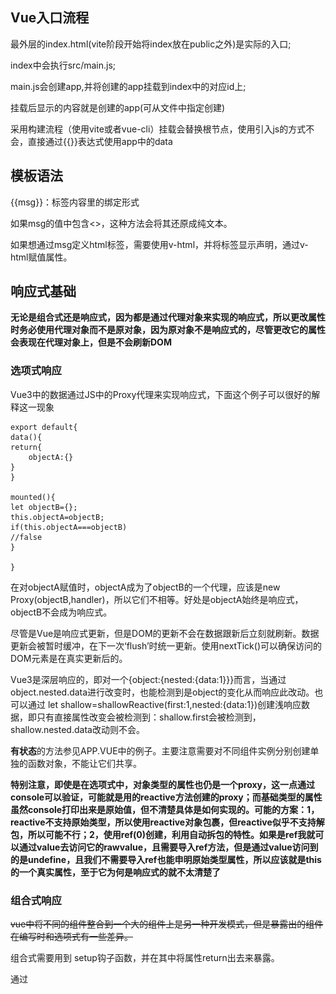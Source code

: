 ## Vue入口流程

最外层的index.html(vite阶段开始将index放在public之外)是实际的入口;

index中会执行src/main.js;

main.js会创建app,并将创建的app挂载到index中的对应id上;

挂载后显示的内容就是创建的app(可从文件中指定创建)

采用构建流程（使用vite或者vue-cli）挂载会替换根节点，使用引入js的方式不会，直接通过{{}}表达式使用app中的data

## 模板语法

{{msg}}：标签内容里的绑定形式

如果msg的值中包含<>，这种方法会将其还原成纯文本。

如果想通过msg定义html标签，需要使用v-html，并将标签显示声明，通过v-html赋值属性。



## 响应式基础

**无论是组合式还是响应式，因为都是通过代理对象来实现的响应式，所以更改属性时务必使用代理对象而不是原对象，因为原对象不是响应式的，尽管更改它的属性会表现在代理对象上，但是不会刷新DOM**

### 选项式响应

Vue3中的数据通过JS中的Proxy代理来实现响应式，下面这个例子可以很好的解释这一现象

```vue
export default{
data(){
return{
	objectA:{}
}
}

mounted(){
let objectB={};
this.objectA=objectB;
if(this.objectA===objectB)
//false
}

}

```

在对objectA赋值时，objectA成为了objectB的一个代理，应该是new Proxy(objectB,handler)，所以它们不相等。好处是objectA始终是响应式，objectB不会成为响应式。

尽管是Vue是响应式更新，但是DOM的更新不会在数据跟新后立刻就刷新。数据更新会被暂时缓冲，在下一次‘flush’时统一更新。使用nextTick()可以确保访问的DOM元素是在真实更新后的。

Vue3是深层响应的，即对一个{object:{nested:{data:1}}}而言，当通过object.nested.data进行改变时，也能检测到是object的变化从而响应此改动。也可以通过 let shallow=shallowReactive(first:1,nested:{data:1})创建浅响应数据，即只有直接属性改变会被检测到：shallow.first会被检测到，shallow.nested.data改动则不会。

**有状态**的方法参见APP.VUE中的例子。主要注意需要对不同组件实例分别创建单独的函数对象，不能让它们共享。

**特别注意，即使是在选项式中，对象类型的属性也仍是一个proxy，这一点通过console可以验证，可能就是用的reactive方法创建的proxy；而基础类型的属性虽然console打印出来是原始值，但不清楚具体是如何实现的。可能的方案：1，reactive不支持原始类型，所以使用reactive对象包裹，但reactive似乎不支持解包，所以可能不行；2，使用ref(0)创建，利用自动拆包的特性。如果是ref我就可以通过value去访问它的rawvalue，且需要导入ref方法，但是通过value访问到的是undefine，且我们不需要导入ref也能申明原始类型属性，所以应该就是this的一个真实属性，至于它为何是响应式的就不太清楚了**

### 组合式响应

~~vue中将不同的组件整合到一个大的组件上是另一种开发模式，但是暴露出的组件在编写时和选项式有一些差异。~~

组合式需要用到 setup钩子函数，并在其中将属性return出去来暴露。

通过<script setup>语法糖来简化编写过程。

最开始使用reactive方法创建响应式对象，但是原始类型无法使用该方法，上面已经说过。

**重要**：

在组合式中，无论是ref还是reactive，由于此时响应式的对象是初始赋值时的对象，当我们尝试使用author = ref({})替换整个对象时，该操作不会生效，且相当于切断了原有的响应链，后续即使改变author的属性也不能响应，因为此时author指向的对象不是响应式的！

这里还有一些例子，需要仔细理解

```javascript
const state = reactive({ count: 0 })

// n 是一个局部变量，同 state.count
// 失去响应性连接
let n = state.count
// 不影响原始的 state
n++

// count 也和 state.count 失去了响应性连接
let { count } = state
// 不会影响原始的 state
count++

// 该函数接收一个普通数字，并且
// 将无法跟踪 state.count 的变化
callSomeFunction(state.count)

```

为了解决一部分上述的问题，ref出现了

1，基础类型可以使用ref，会返回一个带有value属性的ref对象，且该value值为基础类型的值；如果是对象类型则会自动通过reactive返回一个proxy并赋给value

2，尽管此时替换整个ref仍然会切断响应链，但此时我们不必这么做，因为想替换原对象的话只需要改变value的值，那么ref对象本身的地址没变，它的响应链仍然存在，value发生变化也就能成功响应

3，由于ref在使用时是一种引用，也就打破了基础类型传值的限制，当我们通过函数传递一个ref(1)的实参时，传递的实际是ref的地址，在函数体内访问的仍然是原有的ref，那么响应链就没有被切断

```javascript
const objectRef = ref({ count: 0 })

// 这是响应式的替换
objectRef.value = { count: 1 }

const obj = {
  foo: ref(1),
  bar: ref(2)
}

// 该函数接收一个 ref
// 需要通过 .value 取值
// 但它会保持响应性
callSomeFunction(obj.foo)

// 仍然是响应式的
const { foo, bar } = obj
```

**ref在模板中的解包原则**

最顶层的ref会被自动解包，否则不会

```js
const top = ref(1)//会自动解包
const inner = {inner:ref(1)}//inner.inner+1不会解包运行为1+1

const {innertotop} =inner//等于将innertotop提升到最顶层，那么innertotop就等于最顶层的一个ref
```

但是有一个特例，如果没有使用表达式，inner.inner会被解包，因为它代表了最终值。

**ref在响应式对象中的解包**

1，只有嵌套在深层响应式对象中的ref才会被解包；

2，当外层响应式对象是一个数组或map时，当通过下标或key访问ref时不会被解包



## 计算属性

计算属性会缓存计算结果，在第一次计算后，只有当函数体内的 响应式数据 发生改变才会再次调用方法重新计算结果。而调用函数则会每次都重新调用，在面对较为耗时的操作时，计算属性在性能表现上会优于函数。但是计算属性不如函数灵活，函数可以传参，是一个真正的方法，而计算属性其实更像一个 响应式的数据，只不过这个数据要经过一些原始数据的计算。

计算属性本质是一个 ref ，理论上在访问时要通过ref.value来访问真实值，但是在模板中会自动解包，所以可以直接使用。事实上我们定义的 响应式属性都是 ref，但是在使用中似乎不需要ref.value;回想起昨天在获取dom节点时使用console.log时必须要用value才能打印出真实的dom节点。

注意最好不要在computed中的函数直接更改响应式对象的属性值，而是通过副本返回。且最好不要产生副作用，如异步请求或是dom树的改变。setter”修改计算属性“要通过修改原属性值来达成，因为计算属性本身是一个副本，要将它当作一个只读的快照副本，修改它并不符合这个规范。

## 类与样式的绑定

class与style大体有两种绑定方式，使用{}时内部可以访问css本身的classname或者属性名称，可以通过响应式的bool类型数据控制该class/style是否写入样式；style可以直接使用属性来定义样式。

使用[]时需要借助ref定义对应的class/style，可以通过三元表达式来控制样式是否写入，同时也可以使用{}的方式（更推荐）

使用computed来计算逻辑更为复杂的样式并返回使用

自动前缀：对于那些在特定浏览器中需要前缀的属性，vue会为这些属性自动添加前缀以便浏览器能支持对应的属性

style中支持属性（前缀）多值，实际取值会取数组中浏览器所支持的最后一个值

```vue
<div :style="{display:['-webkit-box','-ms-flexbox','flex']}"></div>
```

需要注意：样式的绑定有点琐碎，写法种类比较多，要熟练掌握{}的写法，将其视为json对象的定义方式，项与项之间用，隔开；

组件上的样式行为:

```vue
<MyComponent :class="{active:isActive}">

</MyComponent>
<!--假设p为MyComponent的根元素,当isActive为true时active会传递给p;如果有多个根元素需要指定哪个元素来接收组件的class样式-->
<p :class="$attrs.class">
</p>
<div>
</div>
<!--其实是组件的属性透传，多个根元素都可以接收-->
```



## v-if与v-show

注意事项：

v-if可以加在整个template上用来表示整个模板是否存在；

v-else必须搭配v-if一起使用；v-else不能单独使用，也不能和v-show放在一起；

v-else-if的使用和编程语言中的else if基本类似，接在v-if后即可；

v-if在切换时有较大的开销，因为它是真实的创建与销毁一个元素。v-show只是单纯的改变display的属性；

建议需要频繁切换的话使用v-show，如果变动很少可以使用v-if，v-if的初始开销相对较小。

**v-if不推荐和v-for放在一起使用，这样会使两者的优先级不明显 参考文档：**

**https://cn.vuejs.org/style-guide/rules-essential.html#use-component-scoped-styling**

## v-for与列表

### v-for与v-if的正确混合用法

v-if的优先级要比v-for高，所以先执行，那么下面这个例子中就会抛出error。

```vue
<ul>
    <li	v-for="user in users"
        v-if="user.isActive">
        {{user.name}}
    </li>
</ul>
<!--因为在执行if时user这个变量还不存在，所以会抛出错误。需要通过计算属性来修正，即先filter出符合条件的集合，再全部渲染-->


<script>
	const users=ref([{name:'harry',isActive:true},{name:'ronn',isActive:false}]);
	const activeUsers=computed(()=>{
        return users.filter(user=>user.isActive)
    })
</script>

<template>
    <ul>
		<li v-for="user in activeUsers">
            {{user.value.name}}
		</li>    
	</ul>
</template>

<!--or-->


<template>
	<ul>
        <template v-for="user in users">
            <li v-if="user.isActive">
                {{user.name}}
    		</li>
		</template>
    </ul>
</template>
```

v-for包裹的块中，可以完整的访问父作用域中的属性与变量。第二个参数index代表数组的下标

v-for同样可以进行嵌套，始终理解v-for块中可以访问所有父作用域的属性与变量。

**v-for同样可以遍历普通对象的属性，遍历顺序由Object.keys()返回值决定；for (value,key,index) 的三个参数分别代表值，属性名，属性下标**

v-for并不是必须用在ul中的，它代表有v-for的标签需要‘循环’创造n次，这刚好符合列表ul的特性，所以我们常常搭配一起使用。事实上任何标签都可以单独加上v-for并循环创建多个实例。

in可以搭配整数使用，但是此时i的起始值是1而不是0。	

**key的使用**：

当v-for的数据内项的顺序发生改变，默认行为下dom树的顺序不会发生改变，而是采取一种“就地更新”的策略来提高性能。但是对于**列表渲染结果依赖于 组件状态或者临时dom状态**的情况，这种策略无法满足我们的需要。所以要引入key来唯一标识一个dom节点，以便进行重排序或者重用。

key是vue的虚拟dom上的一个属性，应该使用基础类型如number或string，不要使用对象。

key必须是唯一的，不可以重复；key的顺序发生变化，dom树的顺序就会发生变化；key被删除时对应的dom节点也会被删除

key还有一个巧妙的用法，用于强制替换一个元素/组件（因为key变化时dom节点就是新的，如果只有一个节点那就是全新节点）

```vue
const text=ref('content')
<span :key="text">{{text}}</span>
```

有些情况下这很有用：

1，强制触发组件生命周期hook函数，因为是新创建的所以会重新走一遍生命周期；

2，触发transition

**数组替换**：

需要注意filter，concat等部分方法不会改变原始数组，会返回一个全新的数组，如果要使用这些新数据源要手动替换该结果。

此时就符合数组顺序改变的情况，默认策略的高效性就体现了出来，如果丢弃原有dom再全部重新渲染，消耗就太大了。

**如果需要使用计算属性或函数来将源数据过滤/处理成目标结果，始终注意不要在这些方法内使用sort，reverse方法改变原数组顺序与内容，请使用副本**

**组件上的v-for**:

使用无特殊差异，但是不会自动向组件中注入 项，需要手动向组件传递prop

```vue
<MyComponent v-for="(item,index) in items"
             :name="item.name"
             :key="item.id"
             @remove="items.splice(index,1)">
</MyComponent>


<!--MyComponent的定义-->
<script setup>
    defineProps(['name'])
    defineEmits(['remove'])
</script>
<template>
	<li>
        {{name}}
        <button @click="$emit('remove')">
    	</button>
    </li>
</template>
```

我们可以在组件中’定义‘属性，这样组件在被使用时传递属性就与外界数据源解耦了，否则自动注入item组件直接依赖外部数据，根本就没法复用。注意函数的定义用的是emit，绑定使用$emit;属性的定义用的是prop

## 事件处理

**内联事件处理器**:

```vue
<button @click="count++; count*=2;Math.abs(count)">内联事件处理</button>
<p>{{count}}</p>
```

内联处理器中也可以写多个语句，但是这里相当于多句表达式，所以很多全局对象访问不到，例如console.log就无法执行，而Math，Date则可以访问到。



**方法处理器**:

定义函数时，可将event作为参数传入，并在函数体中利用event访问对应的dom对象

```js
function greet(event){
    alert(`hello ${greeting.value}`)
    if(event)
    console.log(event.target)
}
```



内联处理器中支持调用函数，所以传参在这里就显得非常方便

```vue
<script>
	function saysth(msg)
	{
	}
    //注意event始终放在最后一个参数
	function warn(msg,event)
    {
        console.log(event.target.tagName)
    }
    
</script>

<template>
	<button @click="saysth('hello')"></button>
	<button @click="warn('warning',$event)"></button>
    <button @click="(event)=>{warn('warning',event)}"></button>
   	<!--通过$event或者箭头函数在内联处理器中传递dom中的原生事件-->
</template>
    
```

### 事件修饰符

stop:停止冒泡；prevent:阻止默认行为；self:只有事件是自身触发时才处理；

可以只有修饰符，而不设置方法，这样就只将事件的限制加了上去

```vue
<form action="http://baidu.com" method="get" @submit.prevent>
            <input type="submit" value="提交"/> 
</form>
<!--此时点击提交什么也不会发生，因为默认行为被阻止了-->
```

修饰符可以链式调用，但是它们的顺序对结果是有影响的：

@click.prevent.self: 阻止所有点击事件的默认行为，包括子元素冒泡上来的

@click.self.prevent:只阻止自身的点击事件的默认行为，子元素冒泡上来的则不会阻止

addEventListener对应的事件：

capture：在捕获阶段触发事件，而非冒泡阶段;

once：事件最多只触发一次;

passive：事件的默认行为立即执行

注意passive是 申明使用默认行为，与prevent是其实是互斥的，所以不要放在一起使用

**按键修饰符**：

```vue
<input @keyup.enter="submit">
<!--当按下回车抬起时触发事件
vue的按键别名：
.enter
.tab
.delete (捕获“Delete”和“Backspace”两个按键)
.esc
.space
.up
.down
.left
.right
-->

<!--系统按键修饰符:shift ctrl alt 此类事件需要获取焦点才能触发-->
<input @keyup.alt.enter="trigger"> 
<!--按下alt+回车才会触发-->
<button @click.ctrl="foo">
    按住ctrl再点击才会触发foo
</button>
<!--exact表示完全符合条件才会触发，上述情况是一个超集，只要按下了规定的键，即使按了别的键也仍会触发-->

<button @click.ctrl.exact="exactfoo">
    仅当按住ctrl再点击才会触发exactfoo
</button>

<button @click.right="rightfoo">
    点击鼠标右键触发事件;left right middle
</button>
```

## 表单输入绑定

1，v-model绑定时，输入控件的默认值会忽视其本身value属性，所以务必使用响应式api去进行默认值的初始化；

2，text，textarea绑定value并侦听input事件；radio，checkbox绑定checked property并侦听change事件；select绑定value并侦听change事件

**checkbox使用：**

1，单个checkbox，不设置value，使用bool类型的v-model绑定，代表其是否被选择；

2，多个checkbox，每一个都需要有value，使用数组类型的v-model，选中的box会将value推入数组中

***tips：原生html中checkbox与radio是通过name属性被划分到一组的，vue中不需要设置name，使用v-model进行分组***

radio需要设置value，使用字符串类型的v-model，选中的radio会将绑定的model值设为其value

radio不能像checkbox一样使用单个来代表是否被选中，行为比较诡异，值变成了on

select单选时，假如初始状态无默认选中值，在ios上会导致第一项无法选择，所以用一个disable的option来占位第一项解决该问题

option被选中时，如果option的value没有赋值，其内容就会被当作value赋给对应的v-model；

多选时要使用multiple属性，选中的option会将值推入对应的v-model数组

**为了能将选中的value类型拓展为bool 字符串以外的类型，要将v-model与:value配合使用，通过设置:value的响应式变量来使得选中时的value为对应的对象**

true-value与false-value虽然可以配合单个checkbox来设置是否选中时的value，但这两个attr本身无法影响checkbox的value，如果默认初始值未设置，此时的value依然是空而并不是false-value的值，所以并不推荐这种使用方式。更推荐使用radio单选来完成类似的功能。

**修饰符**:

.lazy:将同步更新放在change事件而不是input事件；.number将输入自动转换为数字(number类型而不是字符串)，当无法转换时则使用原始值 例如11aaa的字符串会始终parse为11这个number；.trim自动去除输入中的前后空格

## 生命周期

生命周期API:https://cn.vuejs.org/api/composition-api-lifecycle.html#onbeforeupdate

![](demo1/lifecycle.png)

现阶段对Vue的生命周期只能有一个概览，一方面不知道每个阶段具体做了什么（涉及到vue的原理，机制），一方面没有实际的落地用处，所以不太能深刻理解钩子函数的作用。但是能总结一些较为简单的准则

1，mount之前的阶段create似乎不太需要关注，api中并没有暴露该阶段的钩子函数；

2，onmounted代表在组件渲染并创建dom节点后的时机，调用该钩子函数时，相当于将一个callback注册进了组件实例，所以我们必须同步调用而不可以使用settimeout，否则会出现  组件挂载完成但是由于没有注册callback所以mounted阶段也无法触发钩子函数 的情况

3，任意dom的更新都会触发onUpdated，尽量避免在其中做更新dom的操作，这样可能陷入无限更新的bug中；某些情况下可能需要使用nextTick才能正确访问更新后的dom（有点不理解）

4，其余常用钩子为onMounted以及各阶段的before函数

5，onErrorCaptured会在捕获了后代组件的错误时调用，默认情况下会一直向上传递到app.config.errorHandler;当在其中返回false时表示该错误已被处理，不再继续向上传递；在函数中可以根据错误情况将组件状态设置为一个预先定义的“错误状态”，但要注意不能因为此更新造成新的错误，否则又将陷入无限捕获错误的bug；如果在函数中抛出一个错误，将被发送到errorHandler。

## watch监听

```vue
<script>
    const objNum=ref({count:0})
    watch(objNum.value.count,(val)=>{
    console.log(`obj${objNum.value.count}`)
})//非法watch，因为A watch source can only be a getter/effect function, a ref, a reactive object, or an array of these types
</script>

```

1，当watch简单类型的ref时，发生改变oldvalue与newvalue分别代表旧值与新值，由于是基础数据类型，所以很容易对值进行副本存储，才能分别访问到前后不同的值；

2，当类型为对象类型时，watch的应该是该reactive对象而不是ref；且直接传入reactive对象时，是深层次的监听，意味着对象的任意属性改变都会触发watch函数，如果是一个属性较多的大对象这对性能有不少的损耗，所以需要慎用；

***tips:所以使用ref({})时应该watch ref.value，因为value代表着reactive对象实体，且由于对象属性改变，但是对象本身不变，所以oldvalue与newvalue其实是同一对象，其中的属性自然也就完全相同；假如此时watch ref本身，那么只有在完全替换value时才会触发对应的监听函数；并且当替换value后，之前watch该reactive value的链就断掉了，之后更新value属性将不会触发其监听函数***

3，更推荐通过getter函数来返回对象的某一个属性值，仅监听该属性而不是整个对象

由上述tip所知，当getter函数返回一个对象时，仅当该对象被替换时才会触发此监听函数；可以通过申明为{deep true}改为深层监听。

watch默认是懒加载，只在数据源发生改变时触发；{immediate:true}可以在最初阶段直接执行一次监听函数

**watchEffect**：

简化了我们在使用异步调用时的编写方式，可以省去immediate，且会在回调中自动追踪同步代码（第一个await之前）中的响应式对象或属性，不用再一个个去watch。

总结：watch更加精确的监控对应的属性，且监控的时机也由我们掌控，但是对于多个属性如果想避免深层监控可能需要编写较多的watch体；watcheffect使用起来较为方便，会在回调中自动追踪访问的响应式对象属性，但是监控时机不太可控，且默认会直接调用一次。

**回调时机:**

默认的watch回调时机是在dom树更新之前，想要访问dom树更新之后的状态需要传入{flush:'post'}对象；

watchPostEffect有着完全相同的功能

一般来说我们不需要显式的去停止一个监听，如果需要的话手动调用watch或watchEffect返回的函数即可

```vue
<script>
const unwatch=watchEffect(()=>{})
unwatch()//即可停止watch
</script>
```

在创建watch时务必使用同步方法创建，异步的方式会造成内存泄漏，且不会监听成功；

如果需要等待一些异步数据，你可以使用条件式的侦听逻辑：

```js
// 需要异步请求得到的数据
const data = ref(null)

watchEffect(() => {
  if (data.value) {
    // 数据加载后执行某些操作...
  }
})
```

## 模板引用

vue中的元素可以使用ref这个特殊属性，当定义一个和属性值同名的ref变量时，vue挂载后会将该元素在dom中的实例赋给ref的value，以便我们能够直接的操作dom树。

***一定要注意只有在挂载完成后ref的value才与对应的dom节点绑定，在这之前value始终为null***

```vue
<script>
    const divref=ref(null)
    const divif=ref(true)
	//在使用watch/watcheffect时需要注意null的边界情况
    watchEffect(()=>{
        if(divref.value){
            
        }else{
            //value为null时我们也要catch到，因为watcheffect是会直接调用一次，这发生在mount之前，此时的value必然是null；
            //且通过v-if将元素卸载后也会触发函数，且值也为null
        }
    })
</script>

<template>
	<div ref="divref" v-if="divif">
    </div>
</template>
```

在将v-for与模板引用一起使用时，需要注意两点：

1，refs申明为一个数组，其value是一个数组对象的代理，如果想遍历该数组使用iterator不可行，需要通过下标与length去遍历；

2，refs数组内的dom顺序和数据源list的顺序不一定相同（应该是和v-for的就地更新策略有关，如果设置了key属性是否会保持一致？）

***函数模板的描述是组件更新会触发该函数，这里的组件更新并不是指响应式数据变更引起的组件更新。函数模板 :ref 更像是一种动态绑定的方式，通过el将dom节点赋值给ref或者对象属性***

**在子组件上使用模板引用**：

```vue
<!--childComponent 定义-->
<script setup>
    defineProps(['name'])
    defineEmits(['remove'])
    const a =10
    const bref=ref('b')
    
    defineExpose({
        a,b
    })
</script>
<template>
	<li>
        {{name}}
        <button @click="$emit('remove')">
    	</button>
    </li>
</template>

<!--使用childComponent-->
<script setup>
	const childRef = ref(null)
</script>
<template>
	<childComponent ref="childRef">
    </childComponent>
</template>

```

如果子组件是使用的选项式api或者没有使用<script setup>，此时的childRef就和子组件本身的this一样，我们可以通过childRef访问子组件的所有属性和方法，虽然这看起来很简便，但是仍然不推荐这么做，会使得父子组件高度耦合，应该始终通过define的prop和emit来进行父子组件之间的数据交互。

当子组件使用了<script setup>，这表示组件内容为私有，父组件就无法再直接访问其中的属性。需要通过defineExpose将需要的属性暴露出去，此时childRef就={a:value,b:value} 该过程仍会自动解包

## 组件基础

**组件的定义**:

1，在使用构建步骤时，一般用单个vue文件定义组件（sfc），在使用时需要import；

2，不使用构建步骤也可以在一个js中定义组件，并通过export导出；其中的模板使用template属性+字符串定义，字符串可以是完整的html标签或者是引用的页面内标签id；如果是默认导出就是该文件名的组件，也可以使用 具名导出 在一个文件内导出多个组件

**组件的使用**:

每个组件实例内的变量都是相互独立的；

不确定：默认情况下函数是共享的（或许是定义在了原型中），因为debounce函数那里说过带状态的函数，组件之间默认共享会造成混乱，所以在每次created时都调用debounce创建一个单独的防抖函数实例。

当直接在原生html中想要使用组件标签时，必须使用kebab-case的写法，且需要显示的去关闭标签。同时对于元素位置有限制的标签，需要先使用原生的标签，并将其is属性设置为"vue:mycomponent"才可以正确使用。

**定义属性与事件**:

```vue
语法糖：
<script setup>const props = defineProps(['attr'])
//defineProps是<script setup>中可用的编译宏命令，不需要显式的导入；其入参数组中可以定义多个属性；
//该命令会返回一个包含所有属性的props对象
console.log(props.attr)

//1,需要在子组件中定义一个事件
const emit = defineEmits(['btn-enlarge'])//emit就和模板中的$emit一致，是一个返回的函数；此处无法访问$emit，所以如果要抛出事件需要用这种方法 emit('btn-enlarge')

//2,需要在子组件中抛出该事件
<button @click="$emits('btn-enlarge')"/> 
//3,在外层接收事件并处理
<chilidcomponent @btn-enlarge="size++"/>
</script>

不用语法糖:
<script>
export default{
    props:['attr']
    emits:['btn-enlarge']
    setup(props,ctx){
        ctx.emit('btn-enlarge')
    }
}

</script>


```

***要注意在使用：attr传值时是一种响应式绑定，=后面的不再是实际值而是一个响应式对象，如果只是正常的赋值切记不要带上：否则不会将=后的内容解析成具体的值***

可以通过<slot/>插槽来占位，向子组件中传递content内容

```vue
<script>
const Tabs={
    Tab1,
    Tab2
}
const currentTab=ref('Tab1')
</script>

<template>

<component :is="Tabs[currentTab]"></component>
</template>
```

通过component标签和is属性来配置可插拔的组件，默认行为下未选中的组件会被直接卸载，通过keepalive可以将其保活。

需要注意的一点，这里不能将 导入的组件本身（Tab1,Tab2） 申明为一个响应式对象，会对性能有很大的影响；正确的方式是通过响应式的下标去进行访问，当对象在定义时没有设置属性名时，默认属性名就是该变量名；可以通过Tabs[currentTab]访问到对应的组件，非常的巧妙。

## Props注意事项

### prop的单向数据流

原则上，prop如果需要发生改变，那么更改它的操作应该是父组件发起的，而不是子组件本身。因为子组件对属性的更改会影响父组件的状态，使得状态管理会变得混乱，且这样会增加父子组件的耦合性。如果确实需要更改，更合理的做法是由子组件通过emit抛出一个事件，在父组件中接收后并作出相应的更改。

如果子组件只是要对某个属性进行本地化保存或是根据一些规则展示，则通过变量拷贝+计算属性就可以实现这些功能，而不需要直接对prop进行更改。

当传递一个对象/数组为prop时，尽管修改该prop对象的属性时不会抛出子组件修改prop的warning，但我们仍然需要避免这样做，理由和上述理由一致，且在vue中通过对象引用来更改属性值会对性能产生较大的损耗（不太理解为什么）

### prop类型检查

```vue
<script setup>
    defineProps({
    //prop类型检查，只有对象定义的方式可以使用该特性
    propA:[String,Number],//值可以为String或Number
    propB:{
        type:Number,
        required:false,//该值为true时表示必须传递该prop，默认都是可选的
        default:25//默认值为25
    },
    propC:{
        type:Object,
        default(rawProps){
            return{
                'attr':'attrValue'
            }
        }//当为Object时必须通过一个工厂返回默认构造值
    },
    propD:{
        type:Function,
        //该函数作为默认值
        default(){
            return 'default function'
        }
    },
    propE:{
        //自定义值检查器，赋值必须是这些值中的一个
        //也可以自定义规则，该函数输入一个value，返回一个bool值表示value是否合法
        validator(value){
            return ['messy','haland'].includes(value)
        }
    },
	person:{
        type:Person,
        default(rawProps){
            return new Person('jessie','pinkman')
        }
    },
    //boolean有特殊的使用方式，属性显式声明在标签中时不用赋值，默认为true，未声明时为false
    disabled:{
        type:Boolean
    }
})
//需要注意defineprops内部是无法访问到script中定义的其他变量的，因为其在编译时会移到整个函数的外部
</script>
```





## vue ref和element plus节点

1，ref的用法是没问题的，无论是语法糖setup还是export default方式都是ok的。vue2使用$refs的方式，vue3中也能兼容；vue3更推荐使用const elid=ref(null)的方式，不过要注意如果是export的方式得在setup中return这些refs

2，ref（浅薄来说）提供了一种更便捷的访问元素/节点的方式，不用每次都去查询

3，对于懒加载的元素，需要在确定它加载出来之后才可以访问到它。比如在onMounted方法中使用nextTick访问，或者在opened方法触发后再去访问

4，element-plus的节点并不是我理解中的 html元素，这是今天纠结了4个小时左右才明白的。在ref于其绑定完成后返回的是一个Proxy的Object，其真实对象是element根据不同控件自己定义的 “控件对象”，其中保存着一组构成它的真实元素的属性和方法。尽管通过它的ref/$refs属性可以链式的访问到真实的html元素，但还是有点麻烦的。在使用时或许就不应该这样用，应该通过第一层暴露出的api和属性来控制该控件。

5，querySelector和getElementById是可以用的，今天我犯错把#写成了.才没有查到正确的值！更推荐后者，兼容性更好。



## 练习总结

### 第一次demo

1,跨域请求 客户端与服务端的解决方案分别是什么

https://developer.mozilla.org/zh-CN/docs/Web/HTTP/CORS#%E5%8A%9F%E8%83%BD%E6%A6%82%E8%BF%B0

https://segmentfault.com/a/1190000011145364

https://vue3js.cn/interview/vue/cors.html#%E4%BA%8C%E3%80%81%E5%A6%82%E4%BD%95%E8%A7%A3%E5%86%B3

为什么不能跨域呢？这个限制的意义是什么



2，el-dialog会lock-scroll，导致页面左右抖动，禁用之后虽然没有了该行为，但是仍然可以上下滑动，不知道还有没有更好的方案

3，computed 计算属性好像不能像函数一样调用，需要再实验一下

4，js声明一个对象不能只用let arg;需要let arg={},否则后续无法通过arg.attr新增属性并赋值;

5，在vue的函数中访问data或者method必须使用this. 否则访问的域不对，对应的值会是undefined

6，vue2中对象，列表内部数据变更不会同步到视图，要用this.$set方法触发。vue3不再需要这样做，直接更新属性就会响应到视图

7，当使用this.$option.methods.fuction()调用方法时，此时内部的this不再是vue，会出现一些问题，后续看下这个调用链是什么意思，以及vue中的this到底是在什么scope下起作用

8，http请求还有delete和put方法，delete很像get的请求方式（拼接字符串），put很像post的请求方式（放在body中）

9，this.$forceupdate可以强制vue组件刷新，但是不推荐使用

10，promise中reject是通过不断的throw error向下传递的，因为才catch中会去handlereject，就调用到了回调中的onReject；需要再看一遍reject的完整流程 

https://zh.javascript.info/promise-error-handling

https://blog.towavephone.com/async-exception-throw-evolution/

11，什么是js的proxy object

todo：大列表的解决方案1，分页 2，上拉加载更多-->虚拟滚动

https://vue3js.cn/interview/JavaScript/pull_up_loading_pull_down_refresh.html#%E4%BA%8C%E3%80%81%E5%AE%9E%E7%8E%B0%E5%8E%9F%E7%90%86

### 滚动条的控制

![](demo1/scroll-border.svg)

从图中可以了解滚动条到底处于什么位置。滚动条始终会和其右边界对齐，且此时content的padding计算位置发生变化，不再是border的右边界，而是滚动条的左边界；所以当通过增加padding来使得container变宽时，滚动条会随着border而不断的右移

但要注意container的宽高此时需要设置为100vw和100vh(多少都行，但是必须固定)。

对于宽度：默认情况会使得border和视窗对齐，此时滚动条可见，我们通过设置padding只会将内容向左侧顶而不会使得border变宽！（个人认为此时的box-sizing是border-size，所以border始终和右边界对齐）当我们手动设置宽度时默认的box-sizing是content-size，就可以通过增加padding使得border右移。

对于高度：此时overflow属性非常重要，且需要和高度进行配合。假设对于一个container我们不设置高度，默认最终高度是所有子元素高度之和，此时就不存在滚动可言，只有当子元素超出container时才有滚动这个概念，此时overflow才能起到作用。要注意html中，子container的“高度”是可以超过父container的，如果父container设置了hidden，由于此时子container高度等于它的子元素高度之和，所以依然无法滚动。

### 滚动事件的坑

1，区分onscroll事件和wheel事件，onscroll只有在元素真正的产生滚动时才会触发，而wheel事件是监听的鼠标滚轮事件

2，onscroll事件在冒泡阶段不会冒泡，捕获到之后只有触发的元素本身能感知到该事件；尽管document.defaultview触发scroll时scroll会冒泡穿透，但因为defaultview本身已经是最外层元素，所以没什么意义

3，当html和body的高度超过viewport的高度时，自动使用系统的滚动，该滚动事件会冒泡。但是我不认为 最外层会滚动和穿透 有关

#### 事件的产生和传递

事件的捕获会从父元素一直到目标元素，这个目标元素实在是令人感到困惑，因为似乎在捕获链开始时这个元素（target)就已经确定了,将target赋值给event后开始向下传递，直到到达target元素后开始冒泡。所以scroll事件的来源才是滚动穿透这个行为最让人困惑的点。

首先只有能滚动的元素才能产生scroll事件，但这不代表子元素不可以scroll就不能在container中产生scroll事件。因为scroll事件是属于UI事件的，而不属于鼠标事件！也就是它是“二次”产生的！我猜测它的产生是根据一系列的wheel事件以及当前dom树中父子元素是否可以滚动的状态来决定的。当wheel事件向上冒泡时，假如当前元素可滚动，就发出一个该元素的scroll事件，如果wheel事件向上传递到父元素且计算父元素也可以滚动，由于子元素已经发出了scroll事件，此时相当于被“锁定”了，所以父元素不会再发出scroll事件。这属于个人的理解，在元素定位正常的情况下是make sense的。

但是当我们设置了子元素fixed后就会出现不一样的地方。尽管此时wheel事件还是会从子元素传递上去，但是父元素不会再根据wheel事件计算自身是否能scroll，也就是此时正常文档流中的父元素都不会产生scroll事件；只有一种特例那就是window/document.defaultview如果是可以滚动的情况，它就会发出最开始说的最顶层的可穿透的scroll事件，被自己消费。

由于实在找不到scroll事件产生的具体机制，我只能按照这种思路去理解和记忆。黔驴技穷（也令我惊讶为何google也查不到类似的问题）

这是chromium的官方事件模型文档，留个坑吧，也不知道什么时候能涉及到这些知识，似乎将浏览器原理的人非常少，也没有找到太多的技术资源。https://chromium.googlesource.com/chromium/src/+/HEAD/docs/ui/input_event/index.md

currentTarget（只读对象）：只有在事件调用时可以访问到，在console中直接打印event看到该属性是null。该值始终表示实际绑定该事件的元素

Target：表示触发事件的元素

### 跨域方案

原因：为了安全，浏览器限制脚本内的跨 源(origin) http请求。即只能从 加载该资源（脚本）本身的源去请求资源。举个例子：客户端A（浏览器）访问https://domain.com加载了对应的html+css+js，当js文件下载完成后，js脚本通过xhr或者fetch向https://domainx.com发起请求加载图片，由于前后的域发生了变化，该请求就被视为跨域请求，默认情况下就会失败。

源由 地址+端口+协议来唯一标识，任何一个不同都会视为不同源。

方案一：

#### 跨域资源共享（CORS）

通过在HTTP头中加入一组新的标头字段，**通过服务器申明哪些源有权限访问哪些资源**。但是对于 非简单请求 还需要进行一次通过OPTION发起的 预检请求（preflight request)来判断服务器是否允许此次CORS，这几个概念是CORS中的核心机制。

**简单请求**:

1，简单请求不会触发cors预检机制，即该请求就是原请求且response中包含了需要的资源；

2，满足以下所有条件才是一个简单请求：

​	Ⅰ. 使用 get/post/head 方法之一；

​	Ⅱ. 只有一部分标头可以人为的设置 Accept/Accept-Language/Content-Language/Content-Type/Range，其中Content-Type还有更	多的限制。tips：有一部分标头是用户代理自动设置(如Connection，user-agent + forbidden request headers：

​	 https://developer.mozilla.org/zh-CN/docs/Glossary/Forbidden_header_name 即编程人员无法通过代码修改，其实就是 用户代理-	浏览器 帮我们做了	这件事，持有对这些标头的完全控制，保证了安全)

​	Ⅲ. Content-Type指定的媒体类型只能是三者之一 text/plain	multipart/form-data	application/x-www-form-urlencoded

​	Ⅳ. 如果是XHR发出的请求，XHR不能注册upload事件

​	Ⅴ. 请求中不可以有ReadableStream对象

3，此时request 中包含 origin标识请求源，response中包含 Access-Control-Allow-Origin 标识允许的请求源；通过这两个标头即可完成一次简单的跨域请求



**预检请求**:

当一个请求不满足简单请求时，会先发起一次预检请求。该请求通过 OPTIONS方法发起，标头包括 Access-Control-Request-Method标识原request的 请求方式，Access-Control-Request-Headers表示原request中的‘待检查’标头；response中通过Access-Control-Allow-Origin/Methods/Headers来和该请求对应，标识是否允许访问。

当该预检请求成功返回且所有的检查都通过后，才会发起真正的原请求。

tips: 一些浏览器不支持通过OPTION发起的预检请求的重定向，有一些方案

1，将请求改为简单请求，避免预检请求；

2，去掉服务端的重定向

-------->方案退化

1，通过简单请求获取重定向的真实地址

2，使用真实地址再去重新发起请求



**身份凭证**

默认情况下，跨域请求xhr/fetch不会发送身份凭证信息（cookies等）

如果需要的话要在request中将withCredentials设置为true，实际的请求此时会带上cookie；

对应的服务器返回的Access-Control-Allow-Credentials也必须设置为true，否则响应内容会被客户端忽略；

且Access-Control-Allow-Origin/Headers/Methods不可以使用 *，必须明确指明允许的源/头/方法；

预检请求本身不能包含身份凭据，但是它的response需要Access-Control-Allow-Credentials来指明本次跨域请求可以携带身份凭据



文档：https://developer.mozilla.org/zh-CN/docs/Web/HTTP/CORS#%E5%8A%9F%E8%83%BD%E6%A6%82%E8%BF%B0

#### 使用代理Proxy

该方案原理非常简单，以Vue举例，开发环境下在Vue前端服务器上开启一个代理服务器，axios中使用‘/api’标识需要代理的请求，此时在发起请求时会通过代理服务器请求资源，“代理服务器”更像一个中间件，虽然此时它的端口和vue服务器端口不同，但是它本身允许跨域访问，且在response中进行了一些伪装使得客户端无法检测，也就完成了整体的跨域。

```js
amodule.exports = {
    devServer: {
        host: '127.0.0.1',
        port: 8084,
        open: true,// vue项目启动时自动打开浏览器
        proxy: {
            '/api': { // '/api'是代理标识，用于告诉node，url前面是/api的就是使用代理的
                target: "http://xxx.xxx.xx.xx:8080", //目标地址，一般是指后台服务器地址
                changeOrigin: true, //是否跨域
                pathRewrite: { // pathRewrite 的作用是把实际Request Url中的'/api'用""代替
                    '^/api': "" 
                }
            }
        }
    }
}

```

需要注意该方案只在开发环境下起作用，因为生产环境下客户端是从nginx上等静态服务器请求页面资源，除非项目中加入了‘代理中间件’，否则客户端本地不存在代理这个东西，自然就无法使用。

通过配置nginx的代理也可以实现：

```
server {
    listen    80;
    # server_name www.josephxia.com;
    location / {
        root  /var/www/html;
        index  index.html index.htm;
        try_files $uri $uri/ /index.html;
    }
    location /api {
        proxy_pass  http://127.0.0.1:3000;
        proxy_redirect   off;
        proxy_set_header  Host       $host;
        proxy_set_header  X-Real-IP     $remote_addr;
        proxy_set_header  X-Forwarded-For  $proxy_add_x_forwarded_for;
    }
}
```

相当于始终向该nginx请求。
